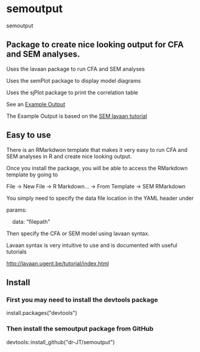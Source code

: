 # semoutput
semoutput

## Package to create nice looking output for CFA and SEM analyses.

Uses the lavaan package to run CFA and SEM analyses

Uses the semPlot package to display model diagrams

Uses the sjPlot package to print the correlation table

See an [Example Output](http://englelab.gatech.edu/R/Example_semoutput.html)

The Example Output is based on the [SEM lavaan tutorial](http://lavaan.ugent.be/tutorial/sem.html)

## Easy to use

There is an RMarkdwon template that makes it very easy to run CFA and SEM analyses in R and create nice looking output.

Once you install the package, you will be able to access the RMarkdown template by going to

File -> New File -> R Markdown... -> From Template -> SEM RMarkdown

You simply need to specify the data file location in the YAML header under 

params:

&nbsp;&nbsp;&nbsp; data: "filepath"
  
Then specify the CFA or SEM model using lavaan syntax. 

Lavaan syntax is very intuitive to use and is documented with useful tutorials

http://lavaan.ugent.be/tutorial/index.html


## Install

### First you may need to install the devtools package

install.packages("devtools")

### Then install the semoutput package from GitHub

devtools::install_github("dr-JT/semoutput")
